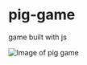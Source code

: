 # pig-game
game built with js

![Image of pig game](https://photos.google.com/search/_tra_/photo/AF1QipOsRTspyBBAIwOOcmBVulpGtdK00mk4cvkbfA3H)
